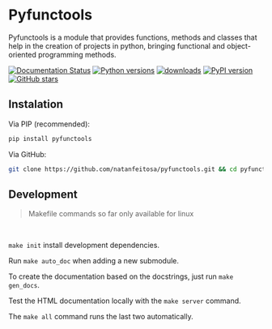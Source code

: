 # Pyfunctools

Pyfunctools is a module that provides functions, methods and classes that help in the creation of projects in python, bringing functional and object-oriented programming methods.

[![Documentation Status](https://readthedocs.org/projects/pyfunctools/badge/?version=latest)](https://pyfunctools.readthedocs.io/en/latest/?badge=latest)
[![Python versions](https://img.shields.io/pypi/pyversions/pyfunctools.svg)](https://pypi.python.org/pypi/pyfunctools/)
[![downloads](https://img.shields.io/pypi/dm/pyfunctools.svg)](https://pypi.org/project/pyfunctools/)
[![PyPI version](https://badge.fury.io/py/pyfunctools.svg)](https://badge.fury.io/py/pyfunctools)
[![GitHub stars](https://img.shields.io/github/stars/natanfeitosa/pyfunctools.svg)](https://github.com/natanfeitosa/python-pyfunctools/stargazers)


## Instalation

Via PIP (recommended):
```sh
pip install pyfunctools
```

Via GitHub:
```sh
git clone https://github.com/natanfeitosa/pyfunctools.git && cd pyfunctools && pip install .
```

## Development

> Makefile commands so far only available for linux

<br>

```make init``` install development dependencies.

Run ```make auto_doc``` when adding a new submodule.

To create the documentation based on the docstrings, just run ```make gen_docs```.

Test the HTML documentation locally with the ```make server``` command.

The ```make all``` command runs the last two automatically.

